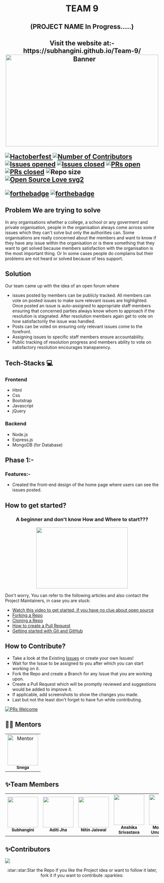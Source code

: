 <h1 align="center"> TEAM 9</h1>
<h2 align="center"> (PROJECT NAME In Progress.....)<h2>
<p align="center">
	Visit the website at:- https://subhangini.github.io/Team-9/
	<img src="https://user-images.githubusercontent.com/68437435/134775433-ea60b001-14cd-404f-a0aa-7da9152ca809.gif" width=500 height=300 alt="Banner">
</p>

[![Hactoberfest](https://img.shields.io/badge/Hactoberfest-21-red)
  ![Number of Contributors](https://img.shields.io/github/contributors/CodeFlow201/Team-9)](https://github.com/CodeFlow201/Team-9/graphs/contributors)
  [![Issues opened](https://img.shields.io/github/issues/CodeFlow201/Team-9)](https://github.com/CodeFlow201/Team-9)
  [![Issues closed](https://img.shields.io/github/issues-closed/CodeFlow201/Team-9)](https://github.com/CodeFlow201/Team-9/issues)
  [![PRs open](https://img.shields.io/github/issues-pr/CodeFlow201/Team-9)](https://github.com/CodeFlow201/Team-9/pulls)
  [![PRs closed](https://img.shields.io/github/issues-pr-closed/CodeFlow201/Team-9)](https://github.com/CodeFlow201/Team-9/pulls)
  ![Repo size](https://img.shields.io/github/repo-size/CodeFlow201/Team-9)
  [![Open Source Love svg2](https://badges.frapsoft.com/os/v2/open-source.svg?v=103)](https://github.com/ellerbrock/open-source-badges/)

[![forthebadge](https://forthebadge.com/images/badges/built-by-developers.svg)](https://forthebadge.com)
[![forthebadge](https://forthebadge.com/images/badges/built-with-love.svg)](https://forthebadge.com)

## Problem We are trying to solve
<p>In any organisations whether a college, a school or any goverment and private organisation, people in the organisation always come across some issues which they can't solve but only the authorities can. Some organisations are really concerned about the members and want to know if they have any issue within the organisation or is there something that they want to get solved because members satisfaction with the organisation is the most important thing. Or In some cases people do complains but their problems are not heard or solved because of less support.</P>

## Solution
<p> Our team came up with the idea of an open forum where<p>

- issues posted by members can be publicly tracked. All members can vote on posted issues to make sure relevant issues are highlighted. Once posted an issue is auto-assigned to appropriate staff members ensuring that concerned parties always know whom to approach if the resolution is stagnated. After resolution members again get to vote on how satisfactorily the issue was handled.
- Posts can be voted on ensuring only relevant issues come to the forefront.
- Assigning issues to specific staff members ensure accountability.
- Public tracking of resolution progress and members ability to vote on satisfactory resolution encourages transparency.

## Tech-Stacks 💻
<h3>Frontend</h3>

- Html
- Css
- Bootstrap
- Javascript
- jQuery
	
<h3>Backend</h3>
	
- Node.js
- Express.js
- MongoDB (for Database)
	
## Phase 1:-
<h3>Features:-</h3>
	
- Created the front-end design of the home page where users can see the issues posted.
	
## How to get started?
<h3 align="center">A beginner and don't know How and Where to start???</h3>
<p align="center">
   <img src="https://user-images.githubusercontent.com/68437435/134775656-8e362893-c274-4723-b92b-be32b1639890.gif" width=300 height=200>
</p>
Don't worry, You can refer to the following articles and also contact the Project Maintainers, in case you are stuck:

- [Watch this video to get started, if you have no clue about open source](https://www.youtube.com/watch?v=c6b6B9oN4Vg)
- [Forking a Repo](https://help.github.com/en/github/getting-started-with-github/fork-a-repo)
- [Cloning a Repo](https://help.github.com/en/desktop/contributing-to-projects/creating-a-pull-request)
- [How to create a Pull Request](https://opensource.com/article/19/7/create-pull-request-github)
- [Getting started with Git and GitHub](https://towardsdatascience.com/getting-started-with-git-and-github-6fcd0f2d4ac6)

## How to Contribute?
- Take a look at the Existing [Issues](https://github.com/CodeFlow201/Team-9/issues) or create your own Issues!
- Wait for the Issue to be assigned to you after which you can start working on it.
- Fork the Repo and create a Branch for any Issue that you are working upon.
- Create a Pull Request which will be promptly reviewed and suggestions would be added to improve it.
- If applicable, add screenshots to show the changes you made.
- Last but not the least don't forget to have fun while contributing.

[![PRs Welcome](https://img.shields.io/badge/PRs-welcome-brightgreen.svg?style=flat-square)](http://makeapullrequest.com)

## 👨‍💻 Mentors

<table>
<tr>
    <td align="center" thead="Mentor"><a href="https://github.com/snega16"><img src="https://avatars.githubusercontent.com/u/72247694?v=4" width="100px;" alt="Mentor"/><br /><sub><b>Snega</b></sub></a></td>
    
  </tr>
  </table>

<h2>✨Team Members</h2>   
<!-- ALL-CONTRIBUTORS-LIST:START - Do not remove or modify this section -->
<!-- prettier-ignore-start -->
<!-- markdownlint-disable -->
<table>
  <tr>
    <td align="center"><a href="https://github.com/Subhangini/"><img src="https://avatars.githubusercontent.com/u/68437435?v=4" width="100px;" alt=""/><br /><sub><b>Subhangini</b></sub></a></td>
    <td align="center"><a href="https://github.com/aditi944"><img src="https://avatars.githubusercontent.com/u/68181276?v=4" width="100px;" alt=""/><br /><sub><b>Aditi Jha</b></sub></a></td>
    <td align="center"><a href="https://github.com/nitinjaiswal7537"><img src="https://avatars.githubusercontent.com/u/70879617?v=4" width="100px;" alt=""/><br /><sub><b>Nitin Jaiswal</b></sub></a></td>
    <td align="center"><a href="https://github.com/anshika208"><img src="https://avatars.githubusercontent.com/u/54038386?v=4" width="100px;" alt=""/><br /><sub><b>Anshika Srivastava</b></sub></a></td>
    <td align="center"><a href="https://github.com/umaidansari12"><img src="https://avatars.githubusercontent.com/u/44375704?v=4" width="100px;" alt=""/><br /><sub><b>Mohammad Umaid Ansari</b></sub></a></td>
    
  </tr>
  
</table>
	
<h2>✨Contributors</h2>   
<a href = "https://github.com/CodeFlow201/Team-9/graphs/contributors">
  <img src="https://contrib.rocks/image?repo=CodeFlow201/Team-9">
</a>

<p align="center">:star::star:Star the Repo if you like the Project idea or want to follow it later, fork it if you want to contribute :sparkles:</p>
